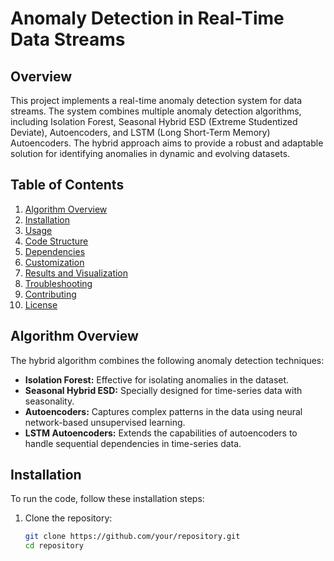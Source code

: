 # Anomaly Detection in Real-Time Data Streams

## Overview

This project implements a real-time anomaly detection system for data streams. The system combines multiple anomaly detection algorithms, including Isolation Forest, Seasonal Hybrid ESD (Extreme Studentized Deviate), Autoencoders, and LSTM (Long Short-Term Memory) Autoencoders. The hybrid approach aims to provide a robust and adaptable solution for identifying anomalies in dynamic and evolving datasets.

## Table of Contents

1. [Algorithm Overview](#algorithm-overview)
2. [Installation](#installation)
3. [Usage](#usage)
4. [Code Structure](#code-structure)
5. [Dependencies](#dependencies)
6. [Customization](#customization)
7. [Results and Visualization](#results-and-visualization)
8. [Troubleshooting](#troubleshooting)
9. [Contributing](#contributing)
10. [License](#license)

## Algorithm Overview

The hybrid algorithm combines the following anomaly detection techniques:

- **Isolation Forest:** Effective for isolating anomalies in the dataset.
- **Seasonal Hybrid ESD:** Specially designed for time-series data with seasonality.
- **Autoencoders:** Captures complex patterns in the data using neural network-based unsupervised learning.
- **LSTM Autoencoders:** Extends the capabilities of autoencoders to handle sequential dependencies in time-series data.

## Installation

To run the code, follow these installation steps:

1. Clone the repository:

   ```bash
   git clone https://github.com/your/repository.git
   cd repository
